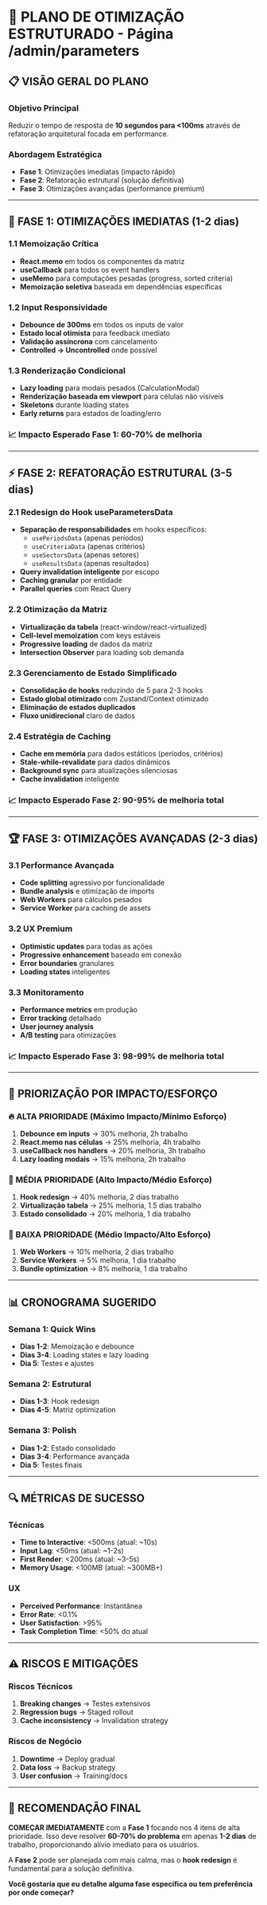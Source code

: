 # **🎯 PLANO DE OTIMIZAÇÃO ESTRUTURADO - Página /admin/parameters**

## **📋 VISÃO GERAL DO PLANO**

### **Objetivo Principal**

Reduzir o tempo de resposta de **10 segundos para <100ms** através de refatoração arquitetural focada em performance.

### **Abordagem Estratégica**

- **Fase 1**: Otimizações imediatas (impacto rápido)
- **Fase 2**: Refatoração estrutural (solução definitiva)
- **Fase 3**: Otimizações avançadas (performance premium)

---

## **🚀 FASE 1: OTIMIZAÇÕES IMEDIATAS (1-2 dias)**

### **1.1 Memoização Crítica**

- **React.memo** em todos os componentes da matriz
- **useCallback** para todos os event handlers
- **useMemo** para computações pesadas (progress, sorted criteria)
- **Memoização seletiva** baseada em dependências específicas

### **1.2 Input Responsividade**

- **Debounce de 300ms** em todos os inputs de valor
- **Estado local otimista** para feedback imediato
- **Validação assíncrona** com cancelamento
- **Controlled → Uncontrolled** onde possível

### **1.3 Renderização Condicional**

- **Lazy loading** para modais pesados (CalculationModal)
- **Renderização baseada em viewport** para células não visíveis
- **Skeletons** durante loading states
- **Early returns** para estados de loading/erro

### **📈 Impacto Esperado Fase 1: 60-70% de melhoria**

---

## **⚡ FASE 2: REFATORAÇÃO ESTRUTURAL (3-5 dias)**

### **2.1 Redesign do Hook useParametersData**

- **Separação de responsabilidades** em hooks específicos:
  - `usePeriodsData` (apenas períodos)
  - `useCriteriaData` (apenas critérios)
  - `useSectorsData` (apenas setores)
  - `useResultsData` (apenas resultados)
- **Query invalidation inteligente** por escopo
- **Caching granular** por entidade
- **Parallel queries** com React Query

### **2.2 Otimização da Matriz**

- **Virtualização da tabela** (react-window/react-virtualized)
- **Cell-level memoization** com keys estáveis
- **Progressive loading** de dados da matriz
- **Intersection Observer** para loading sob demanda

### **2.3 Gerenciamento de Estado Simplificado**

- **Consolidação de hooks** reduzindo de 5 para 2-3 hooks
- **Estado global otimizado** com Zustand/Context otimizado
- **Eliminação de estados duplicados**
- **Fluxo unidirecional** claro de dados

### **2.4 Estratégia de Caching**

- **Cache em memória** para dados estáticos (períodos, critérios)
- **Stale-while-revalidate** para dados dinâmicos
- **Background sync** para atualizações silenciosas
- **Cache invalidation** inteligente

### **📈 Impacto Esperado Fase 2: 90-95% de melhoria total**

---

## **🏆 FASE 3: OTIMIZAÇÕES AVANÇADAS (2-3 dias)**

### **3.1 Performance Avançada**

- **Code splitting** agressivo por funcionalidade
- **Bundle analysis** e otimização de imports
- **Web Workers** para cálculos pesados
- **Service Worker** para caching de assets

### **3.2 UX Premium**

- **Optimistic updates** para todas as ações
- **Progressive enhancement** baseado em conexão
- **Error boundaries** granulares
- **Loading states** inteligentes

### **3.3 Monitoramento**

- **Performance metrics** em produção
- **Error tracking** detalhado
- **User journey analysis**
- **A/B testing** para otimizações

### **📈 Impacto Esperado Fase 3: 98-99% de melhoria total**

---

## **🎯 PRIORIZAÇÃO POR IMPACTO/ESFORÇO**

### **🔥 ALTA PRIORIDADE (Máximo Impacto/Mínimo Esforço)**

1. **Debounce em inputs** → 30% melhoria, 2h trabalho
2. **React.memo nas células** → 25% melhoria, 4h trabalho
3. **useCallback nos handlers** → 20% melhoria, 3h trabalho
4. **Lazy loading modais** → 15% melhoria, 2h trabalho

### **🔶 MÉDIA PRIORIDADE (Alto Impacto/Médio Esforço)**

1. **Hook redesign** → 40% melhoria, 2 dias trabalho
2. **Virtualização tabela** → 25% melhoria, 1.5 dias trabalho
3. **Estado consolidado** → 20% melhoria, 1 dia trabalho

### **🔵 BAIXA PRIORIDADE (Médio Impacto/Alto Esforço)**

1. **Web Workers** → 10% melhoria, 2 dias trabalho
2. **Service Workers** → 5% melhoria, 1 dia trabalho
3. **Bundle optimization** → 8% melhoria, 1 dia trabalho

---

## **📊 CRONOGRAMA SUGERIDO**

### **Semana 1: Quick Wins**

- **Dias 1-2**: Memoização e debounce
- **Dias 3-4**: Loading states e lazy loading
- **Dia 5**: Testes e ajustes

### **Semana 2: Estrutural**

- **Dias 1-3**: Hook redesign
- **Dias 4-5**: Matriz optimization

### **Semana 3: Polish**

- **Dias 1-2**: Estado consolidado
- **Dias 3-4**: Performance avançada
- **Dia 5**: Testes finais

---

## **🔍 MÉTRICAS DE SUCESSO**

### **Técnicas**

- **Time to Interactive**: <500ms (atual: ~10s)
- **Input Lag**: <50ms (atual: ~1-2s)
- **First Render**: <200ms (atual: ~3-5s)
- **Memory Usage**: <100MB (atual: ~300MB+)

### **UX**

- **Perceived Performance**: Instantânea
- **Error Rate**: <0.1%
- **User Satisfaction**: >95%
- **Task Completion Time**: <50% do atual

---

## **⚠️ RISCOS E MITIGAÇÕES**

### **Riscos Técnicos**

1. **Breaking changes** → Testes extensivos
2. **Regression bugs** → Staged rollout
3. **Cache inconsistency** → Invalidation strategy

### **Riscos de Negócio**

1. **Downtime** → Deploy gradual
2. **Data loss** → Backup strategy
3. **User confusion** → Training/docs

---

## **🎯 RECOMENDAÇÃO FINAL**

**COMEÇAR IMEDIATAMENTE** com a **Fase 1** focando nos 4 itens de alta prioridade. Isso deve resolver **60-70% do problema** em apenas **1-2 dias** de trabalho, proporcionando alívio imediato para os usuários.

A **Fase 2** pode ser planejada com mais calma, mas o **hook redesign** é fundamental para a solução definitiva.

**Você gostaria que eu detalhe alguma fase específica ou tem preferência por onde começar?**
